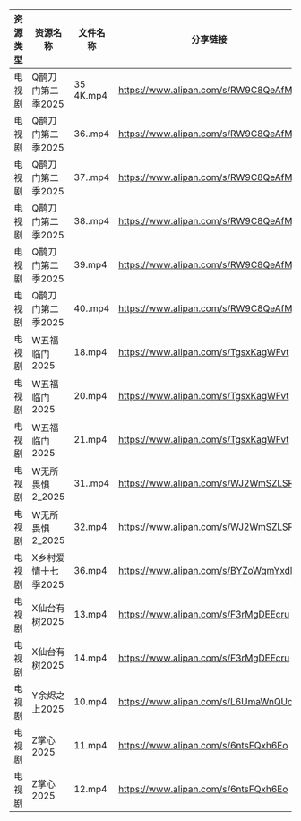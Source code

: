 | 资源类型 | 资源名称         | 文件名称      | 分享链接                                 | 更新时间                |
| ---- | ------------ | --------- | ------------------------------------ | ------------------- |
| 电视剧  | Q鹊刀门第二季2025  | 35 4K.mp4 | https://www.alipan.com/s/RW9C8QeAfMP | 2025-02-11 20:06:20 |
| 电视剧  | Q鹊刀门第二季2025  | 36..mp4   | https://www.alipan.com/s/RW9C8QeAfMP | 2025-02-11 20:06:20 |
| 电视剧  | Q鹊刀门第二季2025  | 37..mp4   | https://www.alipan.com/s/RW9C8QeAfMP | 2025-02-11 20:06:20 |
| 电视剧  | Q鹊刀门第二季2025  | 38..mp4   | https://www.alipan.com/s/RW9C8QeAfMP | 2025-02-11 20:06:19 |
| 电视剧  | Q鹊刀门第二季2025  | 39.mp4    | https://www.alipan.com/s/RW9C8QeAfMP | 2025-02-11 20:06:19 |
| 电视剧  | Q鹊刀门第二季2025  | 40..mp4   | https://www.alipan.com/s/RW9C8QeAfMP | 2025-02-11 20:06:19 |
| 电视剧  | W五福临门2025    | 18.mp4    | https://www.alipan.com/s/TgsxKagWFvt | 2025-02-11 19:06:37 |
| 电视剧  | W五福临门2025    | 20.mp4    | https://www.alipan.com/s/TgsxKagWFvt | 2025-02-11 19:06:37 |
| 电视剧  | W五福临门2025    | 21.mp4    | https://www.alipan.com/s/TgsxKagWFvt | 2025-02-11 19:06:37 |
| 电视剧  | W无所畏惧2_2025  | 31..mp4   | https://www.alipan.com/s/WJ2WmSZLSR5 | 2025-02-11 20:06:44 |
| 电视剧  | W无所畏惧2_2025  | 32.mp4    | https://www.alipan.com/s/WJ2WmSZLSR5 | 2025-02-11 20:06:44 |
| 电视剧  | X乡村爱情十七季2025 | 36.mp4    | https://www.alipan.com/s/BYZoWqmYxdR | 2025-02-11 13:06:56 |
| 电视剧  | X仙台有树2025    | 13.mp4    | https://www.alipan.com/s/F3rMgDEEcru | 2025-02-11 19:06:47 |
| 电视剧  | X仙台有树2025    | 14.mp4    | https://www.alipan.com/s/F3rMgDEEcru | 2025-02-11 19:06:47 |
| 电视剧  | Y余烬之上2025    | 10.mp4    | https://www.alipan.com/s/L6UmaWnQUcj | 2025-02-11 20:07:05 |
| 电视剧  | Z掌心2025      | 11.mp4    | https://www.alipan.com/s/6ntsFQxh6Eo | 2025-02-11 13:07:32 |
| 电视剧  | Z掌心2025      | 12.mp4    | https://www.alipan.com/s/6ntsFQxh6Eo | 2025-02-11 13:07:32 |
